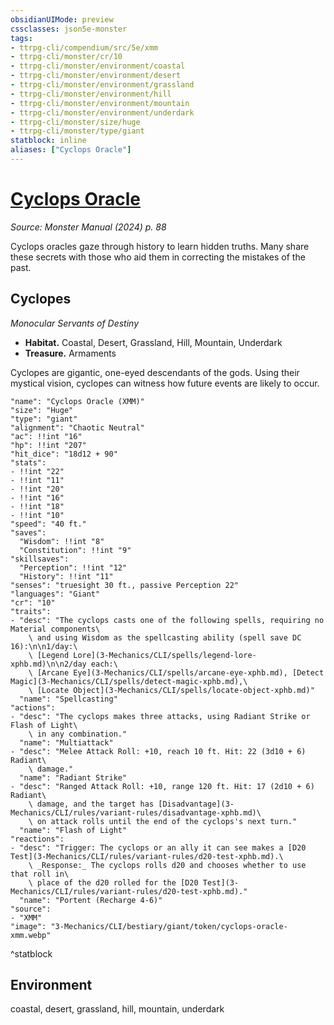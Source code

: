 ```yaml
---
obsidianUIMode: preview
cssclasses: json5e-monster
tags:
- ttrpg-cli/compendium/src/5e/xmm
- ttrpg-cli/monster/cr/10
- ttrpg-cli/monster/environment/coastal
- ttrpg-cli/monster/environment/desert
- ttrpg-cli/monster/environment/grassland
- ttrpg-cli/monster/environment/hill
- ttrpg-cli/monster/environment/mountain
- ttrpg-cli/monster/environment/underdark
- ttrpg-cli/monster/size/huge
- ttrpg-cli/monster/type/giant
statblock: inline
aliases: ["Cyclops Oracle"]
---
```

# [Cyclops Oracle](3-Mechanics\CLI\bestiary\giant/cyclops-oracle-xmm.md)
*Source: Monster Manual (2024) p. 88*  

Cyclops oracles gaze through history to learn hidden truths. Many share these secrets with those who aid them in correcting the mistakes of the past.

## Cyclopes

*Monocular Servants of Destiny*

- **Habitat.** Coastal, Desert, Grassland, Hill, Mountain, Underdark  
- **Treasure.** Armaments  

Cyclopes are gigantic, one-eyed descendants of the gods. Using their mystical vision, cyclopes can witness how future events are likely to occur.

```statblock
"name": "Cyclops Oracle (XMM)"
"size": "Huge"
"type": "giant"
"alignment": "Chaotic Neutral"
"ac": !!int "16"
"hp": !!int "207"
"hit_dice": "18d12 + 90"
"stats":
- !!int "22"
- !!int "11"
- !!int "20"
- !!int "16"
- !!int "18"
- !!int "10"
"speed": "40 ft."
"saves":
  "Wisdom": !!int "8"
  "Constitution": !!int "9"
"skillsaves":
  "Perception": !!int "12"
  "History": !!int "11"
"senses": "truesight 30 ft., passive Perception 22"
"languages": "Giant"
"cr": "10"
"traits":
- "desc": "The cyclops casts one of the following spells, requiring no Material components\
    \ and using Wisdom as the spellcasting ability (spell save DC 16):\n\n1/day:\
    \ [Legend Lore](3-Mechanics/CLI/spells/legend-lore-xphb.md)\n\n2/day each:\
    \ [Arcane Eye](3-Mechanics/CLI/spells/arcane-eye-xphb.md), [Detect Magic](3-Mechanics/CLI/spells/detect-magic-xphb.md),\
    \ [Locate Object](3-Mechanics/CLI/spells/locate-object-xphb.md)"
  "name": "Spellcasting"
"actions":
- "desc": "The cyclops makes three attacks, using Radiant Strike or Flash of Light\
    \ in any combination."
  "name": "Multiattack"
- "desc": "Melee Attack Roll: +10, reach 10 ft. Hit: 22 (3d10 + 6) Radiant\
    \ damage."
  "name": "Radiant Strike"
- "desc": "Ranged Attack Roll: +10, range 120 ft. Hit: 17 (2d10 + 6) Radiant\
    \ damage, and the target has [Disadvantage](3-Mechanics/CLI/rules/variant-rules/disadvantage-xphb.md)\
    \ on attack rolls until the end of the cyclops's next turn."
  "name": "Flash of Light"
"reactions":
- "desc": "Trigger: The cyclops or an ally it can see makes a [D20 Test](3-Mechanics/CLI/rules/variant-rules/d20-test-xphb.md).\
    \ _Response:_ The cyclops rolls d20 and chooses whether to use that roll in\
    \ place of the d20 rolled for the [D20 Test](3-Mechanics/CLI/rules/variant-rules/d20-test-xphb.md)."
  "name": "Portent (Recharge 4-6)"
"source":
- "XMM"
"image": "3-Mechanics/CLI/bestiary/giant/token/cyclops-oracle-xmm.webp"
```
^statblock

## Environment

coastal, desert, grassland, hill, mountain, underdark